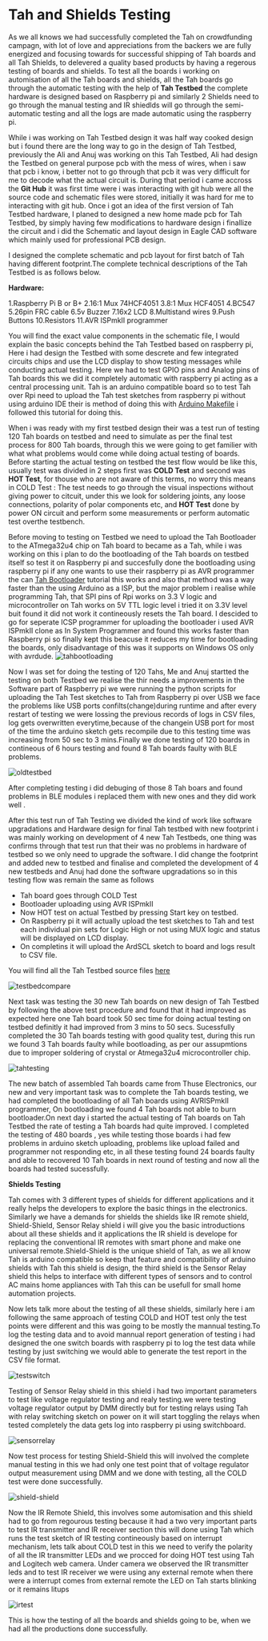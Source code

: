 Tah and Shields Testing 
===

As we all knows we had successfully completed the Tah on crowdfunding campagn, with lot of love and appreciations from the backers we are fully energized and focusing towards for successful shipping of Tah boards and all Tah Shields, to delevered a quality based products by having a regerous testing of boards and shields. To test all the boards i working on automisation of all the Tah boards and shields, all the Tah boards go through the automatic testing with the help of **Tah Testbed** the complete hardware is designed based on Raspberry pi and similarly 2 Shields need to go through the manual testing and IR shiedlds will go through the semi-automatic testing and all the logs are made automatic using the raspberry pi.

While i was working on Tah Testbed design it was half way cooked design but i found there are the long way to go in the design of Tah Testbed, previously the Ali and Anuj was working on this Tah Testbed, Ali had design the Testbed on general purpose pcb with the mess of wires, when i saw that pcb i know, i better not to go through that pcb it was very difficult for me to decode what the actual circuit is.
During that period i came accross the **Git Hub** it was first time were i was interacting with git hub were all the source code and schematic files were stored, initially it was hard for me to interacting with git hub. Once i got an idea  of the first version of Tah Testbed hardware, I planed to designed a new home made pcb for Tah Testbed, by simply having few modifications to hardware design i finallize the circuit and i did the Schematic and layout design in Eagle CAD software which mainly used for professional PCB design.

I designed the complete schematic and pcb layout for first batch of Tah having different footprint.The complete technical descriptions of the Tah Testbed is as follows below.

**Hardware:**

1.Raspberry Pi B or B+
2.16:1 Mux 74HCF4051
3.8:1 Mux HCF4051
4.BC547
5.26pin FRC cable
6.5v Buzzer
7.16x2 LCD
8.Multistand wires
9.Push Buttons
10.Resistors
11.AVR ISPmkII programmer

You will find the exact value components in the schematic file, I would explain the basic concepts behind the Tah Testbed based on raspberry pi, Here i had design the Testbed with some descrete and few integrated circuits chips and use the LCD display to show testing messages while conducting actual testing. Here we had to test GPIO pins and Analog pins of Tah boards this we did it completely automatic with raspberry pi acting as a central processing unit. Tah is an arduino compatible board so to test Tah over Rpi need to upload the Tah test sketches from raspberry pi without using arduino IDE their is method of doing this with [Arduino Makefile](http://www.linuxcircle.com/2013/05/15/programming-and-uploading-arduino-sketch-without-ide/) i followed this tutorial for doing this.

When i was ready with my first testbed design their was a test run of testing 120 Tah boards on testbed and need to simulate as per the final test process for 800 Tah boards, through this we were going to get familier with what what problems would come while doing actual testing of boards. Before starting the actual testing on testbed the test flow would be like this, usually test was divided in 2 steps first was **COLD Test** and second was **HOT Test**, for thouse who are not aware of this terms, no worry this means in COLD Test : The test needs to go through the visual inspections without giving power to citcuit, under this we look for soldering joints, any loose connections, polarity of polar components etc, and **HOT Test** done by power ON circuit and perform some measurements or perform automatic test overthe testbench.

Before moving to testing on Testbed we need to upload the Tah Bootloader to the ATmega32u4 chip on Tah board to became as a Tah, while i was working on this i plan to do the bootloading of the Tah boards on testbed itself so test it on Raspberry pi and succesfully done the bootloading using raspberry pi if any one wants to use their raspberry pi as AVR programmer the can [Tah Bootloader](http://docs.tah.io/examples/tah-bootloader/) tutorial this works and also that method was a way faster than the using Arduino as a ISP, but the major problem i realise while programming Tah, that SPI pins of Rpi works on 3.3 V logic and microcontroller on Tah works on 5V TTL logic level i tried it on 3.3V level buit found it did not work it contineously resets the Tah board.  I descided to go for seperate ICSP programmer for uploading the bootloader  i used AVR ISPmkII clone as In System Programmer and found this works faster than Raspberry pi so finally kept this beacuse it reduces my time for bootloading the boards, only disadvantage of this was it supports on Windows OS only with avrdude.
![tahbootloading](https://cloud.githubusercontent.com/assets/8414343/6124556/792ab990-b134-11e4-8b58-f81bc3b00e59.jpg)

  
Now I was set for doing the testing of 120 Tahs, Me and Anuj startted the testing on both Testbed we realise the thir needs a improvements in the Software part of Raspberry pi we were running the python scripts for uploading the Tah Test sketches to Tah from Raspberry pi over USB we face the problems like USB ports confilts(change)during runtime and after every restart of testing we were lossing the previous records of logs in CSV files, log gets overwritten everytime,because of the changein USB port for most of the time the arduino sketch gets recompile due to this testing time was increasing from 50 sec to 3 mins.Finally we done testing of 120 boards in contineous of 6 hours testing and found  8 Tah boards faulty with BLE problems.

![oldtestbed](https://cloud.githubusercontent.com/assets/8414343/6124982/f19b4a40-b137-11e4-931b-451fab090100.jpg)
 
After completing testing i did debuging of those 8 Tah boars and found problems in BLE modules i replaced them with new ones and they did work well .


After this test run of Tah Testing we divided the kind of work like software upgradations and Hardware design for final Tah testbed with new footprint i was mainly working on development of 4 new Tah Testbeds, one thing was confirms through that test run that their was no problems in hardware  of testbed so we only need to upgrade the software. I did change the footprint and added new to testbed and finalise and completed the development of 4 new testbeds and Anuj had done the software upgradations so in this testing flow was remain the same as follows

* Tah board goes through COLD Test
* Bootloader uploading using AVR ISPmkII
* Now HOT test on actual Testbed by pressing Start key on testbed.
* On Raspberry pi it will actually upload the test sketches to Tah and test each individual pin sets for Logic High or not using MUX logic   	and status will be displayed on LCD display.
* On completins it will upload the ArdSCL sketch to board and logs result to CSV file.

You will find all the Tah Testbed source files [here](https://github.com/RevealingHourCreations/Tah_Testbed)

![testbedcompare](https://cloud.githubusercontent.com/assets/8414343/6125009/0c270d36-b138-11e4-8347-c29e112403fc.jpg)


Next task was testing the 30 new Tah boards on new design of Tah Testbed by following the above test procedure and found that it had improved as expected here one Tah board took 50 sec time for doing actual testing on testbed definitly it had improved from 3 mins to 50 secs. Sucessfully completed the 30 Tah boards testing with good quality test, during this run we found 3 Tah boards faulty while bootloading, as per our assupmtions due to improper soldering of crystal or Atmega32u4 microcontroller chip.

![tahtesting](https://cloud.githubusercontent.com/assets/8414343/6125025/26b91518-b138-11e4-88a7-6f5cafb4cbba.jpg)

The new batch of assembled Tah boards came from Thuse Electronics, our new and very important task was to complete the Tah boards testing, we had completed the bootloading of all Tah boards using AVRISPmkII programmer, On bootloading we found 4 Tah boards not able to burn bootloader.On next day i started the actual testing of Tah boards on Tah Testbed the rate of testing a Tah boards had quite improved. I completed the testing of 480 boards , yes while testing those boards i had few problems in arduino sketch uploading, problems like upload failed  and programmer not responding etc, in all these testing found 24 boards faulty and able to recovered 10 Tah boards in next round of testing and now all the boards had tested sucessfully.

**Shields Testing**

Tah comes with 3 different types of shields for different applications and it really helps the developers to explore the basic things in the electronics. Similarly we have a demands for shields the shields like IR remote shield, Shield-Shield, Sensor Relay shield i will give you the basic introductions about all these shields and it applications the IR shield is develope for replacing the conventional IR remotes with smart phone and make one universal remote.Shield-Shield is the unique shield of Tah, as we all know Tah is arduino compatible so keep that feature and compatibility of arduino shields with Tah this shield is design, the third shield is the Sensor Relay shield this helps to interface with different types of sensors and to control AC mains home appliances with Tah this can be usefull for small home automation projects.

Now lets talk more about the testing of all these shields, similarly here i am following the same approach of testing COLD and HOT test only the test points were different and this was going to be mostly the mannual testing.To log the testing data and to avoid mannual report generation of testing i had designed the one switch boards with raspberry pi to log the test data while testing by just switching we would able to generate the test report in the CSV file format.

![testswitch](https://cloud.githubusercontent.com/assets/8414343/6125056/5b0828d6-b138-11e4-983f-0763977a0d30.jpg)

Testing of Sensor Relay shield in this shield i had two important parameters to test like voltage regulator testing and realy testing.we were testing voltage regulator output by DMM directly but for testing relays using Tah with relay switching sketch on power on it will start toggling the relays when tested completely the data gets log into raspberry pi using switchboard.

![sensorrelay](https://cloud.githubusercontent.com/assets/8414343/6125090/b559b4b2-b138-11e4-989d-a6d787ef087c.jpg)


Now test process for testing Shield-Shield this will involved the complete manual testing in this we had only one test point that of voltage regulator output measurement using DMM and we done with testing, all the COLD test were done successfully.

![shield-shield](https://cloud.githubusercontent.com/assets/8414343/6125093/cab4b0a0-b138-11e4-989a-4e5343d600d0.jpg)

Now the IR Remote Shield, this involves some automisation and this shield had to go from regourous testing because it had a two very important parts to test IR transmitter and IR receiver section this will done using Tah which runs the test sketch of IR testing contineously based on interrupt mechanism, lets talk about COLD test in this we need to verify the polarity of all the IR transmitter LEDs and we procced for doing HOT test using Tah and Logitech web camera. Under camera we observed the IR transmitter leds and to test IR receiver we were using any external remote when there were a interrupt comes from external remote the LED on Tah starts blinking or it remains litups

![irtest](https://cloud.githubusercontent.com/assets/8414343/6125107/e757c990-b138-11e4-9118-6006f9cc0b8d.jpg)

This is how the testing of all the boards and shields going to be, when we had all the productions done successfully.


 









